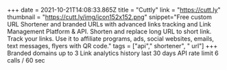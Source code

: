 +++
date = 2021-10-21T14:08:33.865Z
title = "Cuttly"
link = "https://cutt.ly"
thumbnail = "https://cutt.ly/img/icon152x152.png"
snippet="Free custom URL Shortener and branded URLs with advanced links tracking and Link Management Platform & API. Shorten and replace long URL to short link. Track your links. Use it to affiliate programs, ads, social websites, emails, text messages, flyers with QR code."
tags = ["api"," shortener", " url"]
+++
Branded domains	up to 3
Link analytics history	last 30 days
API rate limit 
6 calls / 60 sec
